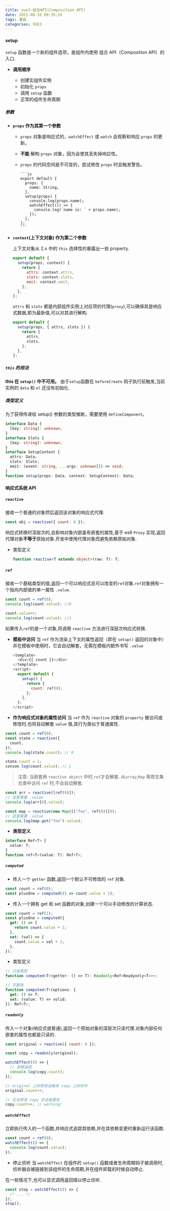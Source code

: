 ```yaml
---
title: vue3-组合API(Composition API)
date: 2021-08-16 09:39:24
tags: 基础
categories: VUE3
---
```


#### setup

`setup` 函数是一个新的组件选项，是组件内使用 组合 API（Composition API）的入口.

- **调用顺序**

  - 创建实组件实例
  - 初始化 `props`
  - 调用 `setup` 函数
  - 正常的组件生命周期

##### 参数

- **`props` 作为其第一个参数**

  - `props` 对象是响应式的，`watchEffect` 或 `watch` 会观察和响应 `props` 的更新。
  - **不能** 解构 `props` 对象，因为会使其丢失掉响应性。
  - `props` 的代码空间是不可变的，尝试修改 `props` 时会触发警告。

        ```js
        export default {
          props: {
            name: String,
          },
          setup(props) {
            console.log(props.name);
            watchEffect(() => {
              console.log(`name is: ` + props.name);
            });
          },
        };
        ```

- **`context`(上下文对象) 作为第二个参数**

  上下文对象从 2.x 中的 `this` 选择性的暴露出一些 property.

  ```js
  export default {
    setup(props, context) {
      return {
        attrs: context.attrs,
        slots: context.slots,
        emit: context.emit,
      };
    },
  };
  ```

  `attrs` 和 `slots` 都是内部组件实例上对应项的代理(`proxy`),可以确保其是响应式数据,即为最新值,可以对其进行解构.

  ```js
  export default {
    setup(props, { attrs, slots }) {
      return {
        attrs,
        slots,
      };
    },
  };
  ```

##### `this` 的用法

**this 在 `setup()` 中不可用。**
由于`setup`函数在 `beforeCreate` 钩子执行前触发,当前实例的 `data` 和 `el` 还没有初始化.

##### 类型定义

为了获得传递给 setup() 参数的类型推断，需要使用 `defineComponent`。

```ts
interface Data {
  [key: string]: unknown;
}
interface Slots {
  [key: string]: unknown;
}
interface SetupContext {
  attrs: Data;
  slots: Slots;
  emit: (event: string, ...args: unknown[]) => void;
}
function setup(props: Data, context: SetupContext): Data;
```

#### 响应式系统 API

##### `reactive`

接收一个普通的对象然后返回该对象的响应式代理.

```js
const obj = reactive({ count: 0 });
```

响应式转换时深层次的,会影响对象内部虽有嵌套的属性,基于 es6 `Proxy` 实现,返回代理对象**不等于**原始对象.开发中使用代理对象而避免依赖原始对象.

- 类型定义

  ```ts
  function reactive<T extends object>(raw: T): T;
  ```

##### `ref`

接收一个基础类型的值,返回一个可以响应式且可以改变的`ref`对象.`ref`对象拥有一个指向内部值的单一属性 `.value`.

```js
const count = ref(0);
console.log(count.value); //0

count.value++;
console.log(count.value); //1
```

如果传入`ref`的是一个对象,将调用 `reactive` 方法进行深层次响应式转换.

- **模板中访问**
  当 `ref` 作为渲染上下文的属性返回（即在 `setup()` 返回的对象中）并在模板中使用时，它会自动解套，无需在模板内额外书写 `.value`

  ```js
  <template>
    <div>{{ count }}</div>
  </template>
  <script>
    export default {
      setup() {
        return {
          count: ref(0),
        };
      },
    };
  </script>
  ```

- **作为响应式对象的属性访问**
  当 `ref` 作为 `reactive` 对象的 `property` 被访问或修改时,也将自动解套 `value` 值,其行为类似于普通属性.

```js
const count = ref(0);
const state = reactive({
  count,
});
console.log(state.count); // 0

state.count = 1;
consoe.log(count.value); // 1
```

> 注意: 当嵌套再 `reactive object` 中时,`ref`才会解套. 从`array`,`Map` 等原生集合类中访问 `ref` 时,不会自动解套.

```js
const arr = reactive([ref(0)]);
// 这里需要 .value
console.log(arr[0].value);

const map = reactive(new Map([["foo", ref(0)]]));
// 这里需要 .value
console.log(map.get("foo").value);
```

- **类型定义**

```ts
interface Ref<T> {
  value: T;
}
function ref<T>(value: T): Ref<T>;
```

##### **`computed`**

- 传入一个 `getter` 函数,返回一个默认不可修改的 `ref` 对象.

```js
const count = ref(0);
const plusOne = computed(() => count.value + 1);
```

- 传入一个拥有 get 和 set 函数的对象,创建一个可以手动修改的计算状态.

```js
const count = ref(1);
const plusOne = computed({
  get: () => {
    return count.value + 1;
  },
  set: (val) => {
    count.value = val + 1;
  },
});
```

- 类型定义

```ts
// 只读类型
function computed<T>(getter: () => T): Readonly<Ref<Readyonly<T>>>;

// 可更改
function computed<T>(options: {
  get: () => T;
  set: (value: T) => volid;
}): Ref<T>;
```

##### `readonly`

传入一个对象(响应式或普通),返回一个原始对象的深层次只读代理.对象内部任何嵌套的属性也都是只读的.

```js
const original = reactive({ count: 0 });

const copy = readonly(original);

watchEffect(() => {
  // 依赖追踪
  console.log(copy.count);
});

// original 上的修改会触发 copy 上的侦听
original.count++;

// 无法修改 copy 并会被警告
copy.count++; // warning!
```

##### `watchEffect`

立即执行传入的一个函数,并响应式追踪其依赖,并在其依赖变更时重新运行该函数.

```js
const count = ref(0);
watchEffect(() => {
  console.log(count.value);
});
```

- 停止侦听
  当 `watchEffect` 在组件的 `setup()` 函数或者生命周期钩子被调用时,侦听器会被链接到该组件的生命周期,并在组件卸载的时候自动停止.

在一些情况下,也可以显式调用返回值以停止侦听.

```js
const stop = watchEffect(() => {
  /* ... */
});
stop();
```

